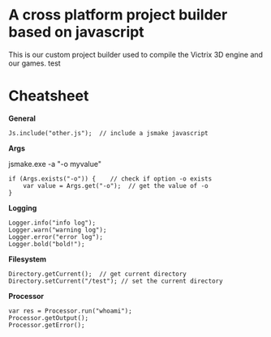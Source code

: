 # A cross platform project builder based on javascript #
This is our custom project builder used to compile the Victrix 3D engine and our games. test

# Cheatsheet #

**General**
```
Js.include("other.js");  // include a jsmake javascript
```
**Args**

jsmake.exe -a "-o myvalue"

```
if (Args.exists("-o")) {    // check if option -o exists
    var value = Args.get("-o");  // get the value of -o
}
```

**Logging**
```
Logger.info("info log");  
Logger.warn("warning log"); 
Logger.error("error log");
Logger.bold("bold!");
```

**Filesystem**
```
Directory.getCurrent();  // get current directory
Directory.setCurrent("/test"); // set the current directory
```

**Processor**
```
var res = Processor.run("whoami");  
Processor.getOutput();
Processor.getError(); 
```
